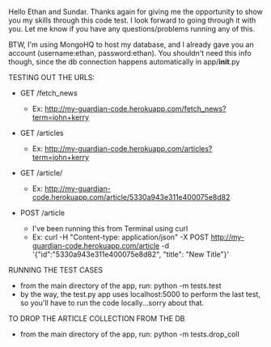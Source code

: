 Hello Ethan and Sundar. Thanks again for giving me the opportunity to show you my skills through this code test. I look forward to going through it with you. Let me know if you have any questions/problems running any of this.

BTW, I'm using MongoHQ to host my database, and I already gave you an account (username:ethan, password:ethan). You shouldn't need this info though, since the db connection happens automatically in app/__init__.py

TESTING OUT THE URLS:
- GET /fetch_news
	- Ex: http://my-guardian-code.herokuapp.com/fetch_news?term=john+kerry

- GET /articles
	- Ex: http://my-guardian-code.herokuapp.com/articles?term=john+kerry

- GET /article/<ObjectId>
	- Ex: http://my-guardian-code.herokuapp.com/article/5330a943e311e400075e8d82

- POST /article
	- I've been running this from Terminal using curl
	- Ex: curl -H "Content-type: application/json" -X POST http://my-guardian-code.herokuapp.com/article -d '{"id":"5330a943e311e400075e8d82", "title": "New Title"}'

RUNNING THE TEST CASES
- from the main directory of the app, run:
	python -m tests.test
- by the way, the test.py app uses localhost:5000 to perform the last test, so you'll have to run the code locally...sorry about that.

TO DROP THE ARTICLE COLLECTION FROM THE DB
- from the main directory of the app, run:
	python -m tests.drop_coll


